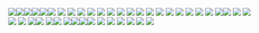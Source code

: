 ![](https://64.media.tumblr.com/8eda1ae6432597efb8dab38f2dcc10f0/2161e7869677cf6b-4c/s100x200/3dbb82659e7ee1d6b0d18ca356a760468da30d25.pnj)![](https://64.media.tumblr.com/5e21f98900fc17ba88f8cb59d989e30a/2161e7869677cf6b-6a/s100x200/ad30218376339277aba997703eb9ed2680df17a1.pnj)![](https://64.media.tumblr.com/99a3ea0c94a86db3fce61a666654fbf3/d75f79ba8da9c3a5-57/s100x200/b5e0974d1c8e4a6915fbc35da34264d455a9b979.pnj)![](https://64.media.tumblr.com/a00887f452cf82b3b42b01173b5a3ff7/d75f79ba8da9c3a5-84/s100x200/1825f85e324fd42fde0355ab4488540e317f8975.pnj)![](https://64.media.tumblr.com/80c06986aba77adff10a6be315013e55/d75f79ba8da9c3a5-54/s100x200/1bcf1a6e8677476b40f0b55b619ec2064c7e43fb.pnj)![](https://64.media.tumblr.com/4ba1e9e044d7b9d15ca8802bd31b8d70/d75f79ba8da9c3a5-2b/s100x200/10bd358614f053fb9261cf5be42e39f4ec996ddf.pnj)
![](https://64.media.tumblr.com/530fb6d1258c072abfbb0baa6629fdb6/d75f79ba8da9c3a5-52/s100x200/4c76874b2c5e28961a9a1e44651a010a99077748.pnj)
![](https://64.media.tumblr.com/150bae83ebcef806770454abe1a42fca/84627bf6b595bf18-d5/s100x200/7b3e9d2b215a5ca985dc2b6c85518618218bc5d5.gifv)
![](https://64.media.tumblr.com/a903e901fe3d4bfdc824c8ad6d2364d5/84627bf6b595bf18-0a/s100x200/a2ed87f2b452113e78cfa9f9b30579234ee3e545.gifv)
![](https://64.media.tumblr.com/14fa47baaef3fe97639a84604f20fdbb/84627bf6b595bf18-1f/s100x200/28b5d3caafc7ef0385d057bd2ddc5e512ee1fe6c.gifv)
![](https://64.media.tumblr.com/3930610d0000d79a71f5bae1d2c5ce3a/7796b8cda0d3ecf8-da/s100x200/685b768e4d4e61ce68170213da5323e24c51ca82.pnj)
![](https://64.media.tumblr.com/9e731c9174c6c8704097e55b52beb308/7796b8cda0d3ecf8-94/s100x200/3a80cbddf7e9a3c269f2f19b57b80506e71a57f3.pnj)
![](https://64.media.tumblr.com/ecd1160a7c8aa83b0886fae709837189/7796b8cda0d3ecf8-36/s100x200/9f8e5b5016742453ad64912c0a6491c33cf96bb5.pnj)
![](https://64.media.tumblr.com/571f3f3f90f134a3aee4ae767548292b/cbf1d710120a4937-b4/s100x200/b88a1737898497a87def8d834b76ff68bccbc0bc.pnj)
![](https://64.media.tumblr.com/16158c15906fdb44b8d84ad1875ae2f6/cbf1d710120a4937-ea/s100x200/ae4a95368bef69090cbdbeab69a9bd65900ad547.pnj)
![](https://64.media.tumblr.com/d6655b4149913ad331f7855a68860a9b/cbf1d710120a4937-a8/s100x200/bc3347ac758c32c968c4aaffdb64de8abaea661a.pnj)
![](https://64.media.tumblr.com/3439d076e120f0b234aa11803c411953/3eb2a1ff3fce4504-d7/s100x200/b0e7f81c554b88a4372ba6018dde5d00643be9c0.pnj)
![](https://64.media.tumblr.com/1080d17b29326ba0406c3d39a3e3d1eb/3eb2a1ff3fce4504-cd/s100x200/aab68d00d1763bbd149b2ff91fe3c211f11d74ec.pnj)
![](https://64.media.tumblr.com/33ee92523b877ecf7d5e466bb93feb17/3eb2a1ff3fce4504-e9/s100x200/89afc04e05ec924b352c704c7698d3a628514f87.pnj)
![](https://64.media.tumblr.com/7a777df8baf34029e6bb922ff197f925/3eb2a1ff3fce4504-cb/s100x200/9e93833fb0e21083a0377de2e8855efa2abebf86.pnj)
![](https://64.media.tumblr.com/3f2cc82582107dfa7ed0cd9a61bb96c2/3eb2a1ff3fce4504-79/s100x200/976f104ab831e125f94a6576d8494165682913f7.pnj)
![](https://64.media.tumblr.com/c85aa0a330e9bbfb28242b73d74fde01/3eb2a1ff3fce4504-dd/s100x200/50109bec446aa56ccbd2c6d5cce412a63d3e0af5.pnj)
![](lr.com/760561e9324cdeb6ca2255b1ac2ee86b/3eb2a1ff3fce4504-87/s100x200/abead6729ebfc76ac4c4286a29155bb883ad2223.pnj)![](https://64.media.tumblr.com/caf27d35cc568a6c3470e246a2cb4ff4/532cf25141f88dd5-1c/s100x200/eacc9425ee779d6a2810e5cf6c03a43fb9231a69.gifv)
![](https://64.media.tumblr.com/b3c495c12633454ce63545fbb065eabe/532cf25141f88dd5-45/s100x200/db830ed9643a6eab4fd8935931bc240ad20d1323.gifv)
![](https://64.media.tumblr.com/a253e0f3fff329be65eba9e4ae7cfb1e/532cf25141f88dd5-15/s100x200/dd92a98771724e4cc99b31e0029b9e0b238cced7.gifv)
![](https://64.media.tumblr.com/ce507ee86e5047c7842829d56c96823b/532cf25141f88dd5-93/s100x200/d0b12428afd6740e34c314ac28eb76cd05cda17b.gifv)
![](https://64.media.tumblr.com/fbc67e5b4b51c0f21cf3be01e5593fd8/532cf25141f88dd5-4c/s100x200/7526a54b4a5c7151f0f23d47d890d9dfeb6d5db1.gifv)
![](https://64.media.tumblr.com/30791f40d006535e77cb6a86543308c0/532cf25141f88dd5-f5/s100x200/6c51755e0c34f0efc8d3c8a3b910954d33cf1d68.gifv)![](https://64.media.tumblr.com/1950f6b2c86f8a9a6ba34acd59221b0a/532cf25141f88dd5-b2/s100x200/8b89d8f301ef0ed0d1f735567c6b747e43bb9f99.gifv)
![](https://64.media.tumblr.com/1f05704d0bb02629e4f0c9d2956d3f07/473928ea48888009-80/s100x200/de965c3755aa2cc768b659ab2a750e6bd101a16e.gifv)![](https://64.media.tumblr.com/1b8487d0764a6e7cc90e6d96669a19a2/0a314c1722fc4072-e2/s100x200/f9d836d1fcd874d3984621e6fb64bf22e4c6d5c3.pnj)
![](https://64.media.tumblr.com/805c9852166cc7b3bf9d6da788bcbb43/b19b8466f96477fc-bc/s100x200/43dbb6b5c4ab950217732ba95ba685b73971d262.pnj)![](https://64.media.tumblr.com/7b2d79090dde120f0df5316ba6e0061a/b19b8466f96477fc-4e/s100x200/649395e1418b013f9ccdf37934c22a36f7fd9f7b.webp)![](https://64.media.tumblr.com/460da96a432e9aa6775b2df592efb6c4/0d9c08ed8003adc6-4c/s100x200/2fd39e4f39c68d2855413579a73fac082905d7bb.jpg)![](https://64.media.tumblr.com/70d79e9654883ffd5bc1b140b6575698/85ffa3ea44a449a2-ce/s100x200/60ec76432542e3c016f46b00028978c517f4a53f.pnj)
![](https://64.media.tumblr.com/723539f497e72c91692d65ff0836c509/85ffa3ea44a449a2-c2/s100x200/32a9d6359afdb3ab91ef980ee703d8acfac089af.pnj)
![](https://64.media.tumblr.com/4e2110b2eeb4c343f7d5aa7ef485a727/85ffa3ea44a449a2-cb/s100x200/397ca7c171426c2835d8e4bd156fb50f9a309375.pnj)
![](https://64.media.tumblr.com/40fee97c5ddc08311590409cd6fef4f8/85ffa3ea44a449a2-7e/s100x200/3f2e7cc09703299967fa501727898767e85f71cf.pnj)
![](https://64.media.tumblr.com/8d7667d75ac83fc9d4530a692e337304/85ffa3ea44a449a2-49/s100x200/9afa1e11d1394df12f898e258e3377edb62b68f8.pnj)
![](https://64.media.tumblr.com/8004b827ac3c699c85df37448e090fbc/84627bf6b595bf18-2d/s100x200/483b4ac6eefc85309179e7967b271a15a9554bc0.gifv)
![](https://64.media.tumblr.com/5295dbef1e41df422f79b9dcabc92f44/383b7a1822aeb78a-a0/s400x600/7654618fa0387c973764b84a235e66059d262a6f.pnj)



<!---
wolftrilogy/wolftrilogy is a ✨ special ✨ repository because its `README.md` (this file) appears on your GitHub profile.
You can click the Preview link to take a look at your changes.
--->
